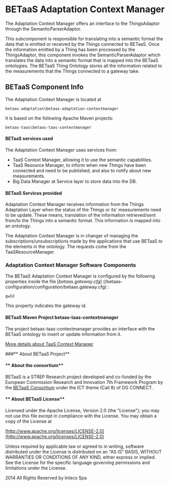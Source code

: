 **BETaaS Adaptation Context Manager**
===================


The Adaptation Context Manager offers an interface to the ThingsAdaptor through the SemanticParserAdaptor.

This subcomponent is responsible for translating into a semantic format the data that is emitted or received by the Things connected to BETaaS. Once the information emitted by a Thing has been processed by the ThingsAdaptor, this component invokes the SemanticParserAdaptor which translates the data into a semantic format that is mapped into the BETaaS ontologies. 
The BETaaS Thing Ontology stores all the information related to the measurements that the Things connected to a gateway take.  
                                                                                                                                                                     
## BETaaS Component Info

The Adaptation Context Manager is located at 

	betaas-adaptation\betaas-adaptation-contextmanager

It is based on the following Apache Maven projects:

  	betaas-taas\betaas-taas-contextmanager

    
#### BETaaS services used

The Adaptation Context Manager uses services from:

- TaaS Context Manager, allowing it to use the semantic capabilities.
- TaaS Resource Manager, to inform when new Things have been connected and need to be published; and also to notify about new measurements.
- Big Data Manager at Service layer to store data into the DB.

#### BETaaS Services provided

Adaptation Context Manager receives information from the Things Adaptation Layer when the status of the Things or its' measurements need to be update. These means, translation of the information retrieved/sent from/to the Things into a semantic format. This information is mapped into an ontology.

The Adaptation Context Manager is in changer of managing the subscriptions/unsubscriptions made by the applications that use BETaaS to the elements in the ontology. The requests come from the TaaSResourceManager.

### Adaptation Context Manager Software Components

The BETaaS Adaptation Context Manager is configured by the following properties inside the file [*betaas.gateway.cfg*] (/betaas-configuration/configuration/betaas.gateway.cfg) :
  
    gwId
    
This property indicates the gateway id.

#### BETaaS Maven Project betaas-taas-contextmanager

The project betaas-taas-contextmanager provides an interface with the BETaaS ontology to insert or update information from it.

[More details about TaaS Context Manager](/betaas-docs/github/betaas-taas-cm-component.md)



###** About BETaaS Project**



#### ** About the consortium**

BETaaS is a STREP Research project developed and co-funded by the European Commission Research and Innovation 7th Framework Program by the [BETaaS Consortium](http://www.betaas.eu/consortium.html#.VEeGuhZvAgk) under the ICT theme (Call 8) of DG CONNECT.

#### ** About BETaaS License**

Licensed under the Apache License, Version 2.0 (the "License"); you may not use this file except in compliance with the License. You may obtain a copy of the License at

[http://www.apache.org/licenses/LICENSE-2.0](http://www.apache.org/licenses/LICENSE-2.0)

Unless required by applicable law or agreed to in writing, software  distributed under the License is distributed on an "AS IS" BASIS,  WITHOUT WARRANTIES OR CONDITIONS OF ANY KIND, either express or implied.  See the License for the specific language governing permissions and  limitations under the License.


2014 All Rights Reserved by Intecs Spa
